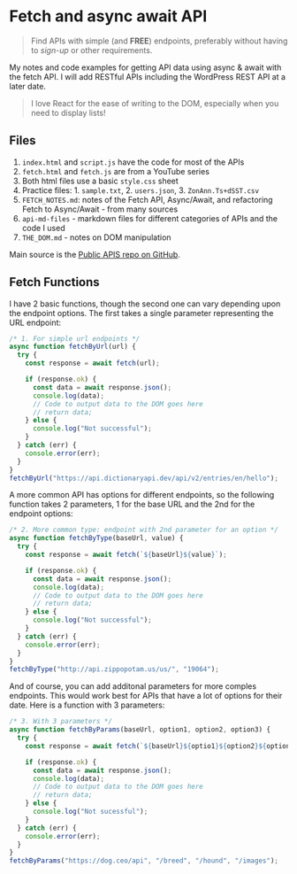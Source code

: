 # Fetch and async await API

> Find APIs with simple (and **FREE**) endpoints, preferably without having to _sign-up_ or other requirements.

My notes and code examples for getting API data using async & await with the fetch API. I will add RESTful APIs including the WordPress REST API at a later date.

> I love React for the ease of writing to the DOM, especially when you need to display lists!

## Files

1. `index.html` and `script.js` have the code for most of the APIs
1. `fetch.html` and `fetch.js` are from a YouTube series
1. Both html files use a basic `style.css` sheet
1. Practice files: 1. `sample.txt`, 2. `users.json`, 3. `ZonAnn.Ts+dSST.csv`
1. `FETCH_NOTES.md`: notes of the Fetch API, Async/Await, and refactoring Fetch to Async/Await - from many sources
1. `api-md-files` - markdown files for different categories of APIs and the code I used
1. `THE_DOM.md` - notes on DOM manipulation

Main source is the [Public APIS repo on GitHub](https://github.com/public-apis/public-apis).

## Fetch Functions

I have 2 basic functions, though the second one can vary depending upon the endpoint options. The first takes a single parameter representing the URL endpoint:

```js
/* 1. For simple url endpoints */
async function fetchByUrl(url) {
  try {
    const response = await fetch(url);

    if (response.ok) {
      const data = await response.json();
      console.log(data);
      // Code to output data to the DOM goes here
      // return data;
    } else {
      console.log("Not successful");
    }
  } catch (err) {
    console.error(err);
  }
}
fetchByUrl("https://api.dictionaryapi.dev/api/v2/entries/en/hello");
```

A more common API has options for different endpoints, so the following function takes 2 parameters, 1 for the base URL and the 2nd for the endpoint options:

```js
/* 2. More common type: endpoint with 2nd parameter for an option */
async function fetchByType(baseUrl, value) {
  try {
    const response = await fetch(`${baseUrl}${value}`);

    if (response.ok) {
      const data = await response.json();
      console.log(data);
      // Code to output data to the DOM goes here
      // return data;
    } else {
      console.log("Not successful");
    }
  } catch (err) {
    console.error(err);
  }
}
fetchByType("http://api.zippopotam.us/us/", "19064");
```

And of course, you can add additonal parameters for more comples endpoints. This would work best for APIs that have a lot of options for their date. Here is a function with 3 parameters:

```js
/* 3. With 3 parameters */
async function fetchByParams(baseUrl, option1, option2, option3) {
  try {
    const response = await fetch(`${baseUrl}${optio1}${option2}${option3}`);

    if (response.ok) {
      const data = await response.json();
      console.log(data);
      // Code to output data to the DOM goes here
      // return data;
    } else {
      console.log("Not sucessful");
    }
  } catch (err) {
    console.error(err);
  }
}
fetchByParams("https://dog.ceo/api", "/breed", "/hound", "/images");
```
